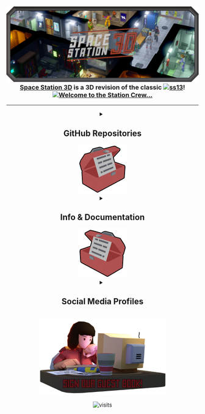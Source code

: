 <h3 align="center">
    <img src="images/SS3DBanner7b.png" alt="SS3D">
    <a href="https://ss3d.space/">Space Station 3D</a> is a 3D revision of the classic <a href="https://spacestation13.com/"><img src="https://img.shields.io/badge/Space%20Station-13-red" alt="ss13"></a>!
    <a href="https://ss3d.space/">
      <img src="https://readme-typing-svg.demolab.com?font=Orbitron&weight=600&size=25&duration=2500&pause=1000&color=B33225&center=true&vCenter=true&multiline=true&repeat=true&width=420&height=75&lines=Welcome+to+the+station+crew.;Please+enjoy+your+stay!" alt="Welcome to the Station Crew..." />
    </a>
</h3><hr>

<!-- New typing images can be generated at: https://readme-typing-svg.demolab.com/demo/ -->

<details>
  <summary align="center"><h2>GitHub Repositories</h2><img src="images/ToolboxNote.png" alt="toolbox"></summary>

<div align="center">
  <h3>Primary Repository</h3>
  <b><a href="https://github.com/RE-SS3D/SS3D">SS3D</a></b> - The game repo; is where gamers manifest their dreams.<br>
  <br>
  <h3>Secondary Repositories</h3>
  <b><a href="https://github.com/RE-SS3D/SS3D-Art">SS3D-Art</a></b> - The art repo; archives all art assets & their source files.<br>
  <b><a href="https://github.com/RE-SS3D/SS3D-CentCom">SS3D-CentCom</a></b> - The api repo; manages user authentication & characters.<br>
  <b><a href="https://github.com/RE-SS3D/SS3D-Website">SS3D-Website</a></b> - The website repo; hosts our community website.<br>
  <br>
  <h3>Other Repositories</h3>
  <b><a href="https://github.com/RE-SS3D/.github">.github</a></b> - The public github org repo; stores our GitHub docs & profile readme (this page).
</div>

<br><hr>

</details>

<details>
  <summary align="center"><h2>Info & Documentation</h2><img src="images/ToolboxNoteR.png" alt="toolbox"></summary>

<div align="center">
  <h3><a href="https://ss3d.space">Website</a></h3>
  <b><a href="https://ss3d.space/devblog/">Devblogs</a></b> - Periodic development blogs.
  <br>
  <b><a href="https://ss3d.space/about/">About</a></b> - About SS3D and *beep.
  <br>
  <b><a href="https://ss3d.space/faq/">FAQ</a></b> - Frequently Asked Questions.
  <br>
  <b><a href="https://ss3d.space/contribute/">Contribute</a></b> - How to contribute to SS3D!
  <br>
  <b><a href="https://ss3d.space/art/">Art</a></b> - SS3D artwork made by our contributors!
  <br>
  <b><a href="https://ss3d.space/download/">Download</a></b> - Download our latest release!
  <br><br>
  <h3><a href="https://ss3d.gitbook.io">GitBook</a></h3>
  <b><a href="https://ss3d.gitbook.io/design/">Design</a></b> - Document for game design and ideas.
  <br>
  <b><a href="https://ss3d.gitbook.io/art-guide/">Art Guide</a></b> - Documents for creating assets for SS3D.
  <br>
  <b><a href="https://ss3d.gitbook.io/dev-guide/">Dev Guide</a></b> - Documents for developing/maintaining SS3D.
  <br>
  <b><a href="https://ss3d.gitbook.io/systems/">Systems</a></b> - Documentation for the implementation of technical systems.
</div>

<br><hr>

</details>

<details>
  <summary align="center"><h2>Social Media Profiles</h2></summary>

<h3 align="center">Contact</h3>
<table align="center">
  <tr align="center">
    <td>
      <a href="mailto:ress3d.project@gmail.com">
        <img src="https://cdn.simpleicons.org/gmail/#EA4335" alt="gmail" height="50" />
      </a>
    </td>
    <td>
      <a href="https://discord.gg/3ny9tdH">
        <img src="https://cdn.simpleicons.org/discord/#5865F2" alt="discord" height="50" />
      </a>
    </td>
    <td>
      <a href="https://www.reddit.com/r/RESS3D/">
        <img src="https://cdn.simpleicons.org/reddit/#FF4500" alt="reddit" height="50" />
      </a>
    </td>
  </tr>
  <tr align="center">
    <td>
      Gmail
    </td>
    <td>
      Discord
    </td>
    <td>
      Reddit
    </td>
  </tr>
</table>

<h3 align="center">Media</h3>
<table align="center">
  <tr align="center">
    <td>
      <a href="https://www.youtube.com/@spacestation3d">
        <img src="https://cdn.simpleicons.org/youtube/#FF0000" alt="youtube" height="50" />
      </a>
    </td>
    <td>
      <a href="https://twitter.com/SpaceStation3D">
        <img src="https://cdn.simpleicons.org/twitter/#1DA1F2" alt="twitter" height="50" />
      </a>
    </td>
    <td>
      <a href="https://www.youtube.com/watch?v=dQw4w9WgXcQ">
        <img src="https://cdn.simpleicons.org/tiktok/#000000" alt="tiktok" height="50" />
      </a>
    </td>
  </tr>
  <tr align="center">
    <td>
      YouTube
    </td>
    <td>
      Twitter
    </td>
    <td>
      TikTok
    </td>
  </tr>
</table>

<h3 align="center">Donate</h3>
<table align="center">
  <tr align="center">
    <td>
      <a href="https://www.paypal.me/SpaceStation3D">
        <img src="https://cdn.simpleicons.org/paypal/#00457C" alt="paypal" height="50" />
      </a>
    </td>
    <td>
      <a href="https://www.patreon.com/ss3d">
        <img src="https://cdn.simpleicons.org/patreon/#FF424D" alt="patreon" height="50" />
      </a>
    </td>
  </tr>
  <tr align="center">
    <td>
      PayPal
    </td>
    <td>
      Patreon
    </td>
  </tr>
</table>

<br><hr>

</details>

<!-- This page can be automated to update after a given period to include -->
<!-- our most recent tweets, youtube videos, and/or github stats. -->

<p align="center">
  <a href="https://github.com/RE-SS3D/SS3D/discussions/1169">
    <img src="profile/images/guestbook.png" alt="guestbook" height="200" />
  </a>
</p>

<p align="center">
  <img src="https://visitor-badge.glitch.me/badge?page_id=RE-SS3D&left_color=grey&right_color=red" alt="visits">
</p>
